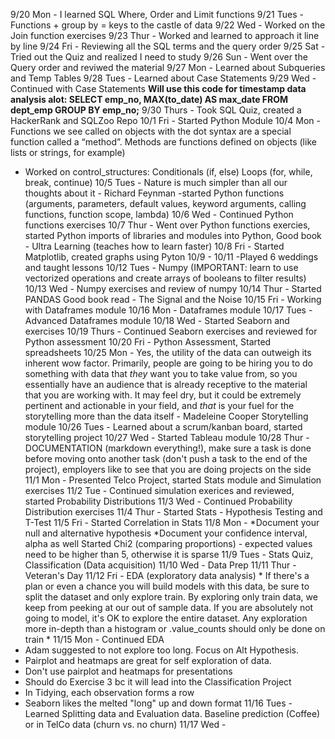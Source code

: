 9/20 Mon - I learned SQL Where, Order and Limit functions 
9/21 Tues - Functions + group by = keys to the castle of data
9/22 Wed - Worked on the Join function exercises
9/23 Thur - Worked and learned to approach it line by line
9/24 Fri - Reviewing all the SQL terms and the query order
9/25 Sat - Tried out the Quiz and realized I need to study
9/26 Sun - Went over the Query order and reviwed the material
9/27 Mon - Learned about Subqueries and Temp Tables
9/28 Tues - Learned about Case Statements
9/29 Wed - Continued with Case Statements 
**Will use this code for timestamp data analysis alot:
SELECT emp_no, MAX(to_date) AS max_date
FROM dept_emp
GROUP BY emp_no;**
9/30 Thurs - Took SQL Quiz, created a HackerRank and SQLZoo Repo
10/1 Fri - Started Python Module
10/4 Mon - Functions we see called on objects with the dot syntax are a special function called a “method”. Methods are functions defined on objects (like lists or strings, for example)
- Worked on control_structures: Conditionals (if, else) Loops (for, while, break, continue)
10/5 Tues - Nature is much simpler than all our thoughts about it - Richard Feynman
-started Python functions (arguments, parameters, default values, keyword arguments, calling functions, function scope, lambda)
10/6 Wed - Continued Python functions exercises
10/7 Thur - Went over Python functions exercies, started Python imports of libraries and modules into Python, 
Good book - Ultra Learning (teaches how to learn faster)
10/8 Fri - Started Matplotlib, created graphs using Pyton
10/9 - 10/11 -Played 6 weddings and taught lessons
10/12 Tues - Numpy (IMPORTANT: learn to use vectorized operations and create arrays of booleans to filter results)
10/13 Wed - Numpy exercises and review of numpy
10/14 Thur - Started PANDAS
Good book read - The Signal and the Noise
10/15 Fri - Working with Dataframes module
10/16 Mon - Dataframes module
10/17 Tues - Advanced Dataframes module
10/18 Wed - Started Seaborn and exercises
10/19 Thurs - Continued Seaborn exercises and reviewed for Python assessment
10/20 Fri - Python Assessment, Started spreadsheets
10/25 Mon - Yes, the utility of the data can outweigh its inherent wow factor.  Primarily, people are going to be hiring you to do something with data that *they* want you to take value from, so you essentially have an audience that is already receptive to the material that you are working with.  It may feel dry, but it could be extremely pertinent and actionable in your field, and *that* is your fuel for the storytelling more than the data itself - Madeleine Cooper 
Storytelling module
10/26 Tues - Learned about a scrum/kanban board, started storytelling project
10/27 Wed - Started Tableau module
10/28 Thur - DOCUMENTATION (markdown everything!), make sure a task is done before moving onto another task (don't push a task to the end of the project), employers like to see that you are doing projects on the side
11/1 Mon - Presented Telco Project, started Stats module and Simulation exercises
11/2 Tue - Continued simulation exerices and reviewed, started Probability Distributions
11/3 Wed - Continued Probability Distribution exercises
11/4 Thur - Started Stats - Hypothesis Testing and T-Test
11/5 Fri - Started Correlation in Stats
11/8 Mon - *Document your null and alternative hypothesis
*Document your confidence interval, alpha as well
Started Chi2 (comparing proportions) - expected values need to be higher than 5, otherwise it is sparse
11/9 Tues - Stats Quiz, Classification (Data acquisition)
11/10 Wed - Data Prep
11/11 Thur - Veteran's Day
11/12 Fri - EDA (exploratory data analysis) * If there's a plan or even a chance you will build models with this data, be sure to split the dataset and only explore train. By exploring only train data, we keep from peeking at our out of sample data. If you are absolutely not going to model, it's OK to explore the entire dataset. Any exploration more in-depth than a histogram or .value_counts should only be done on train *
11/15 Mon - Continued EDA
- Adam suggested to not explore too long. Focus on Alt Hypothesis. 
- Pairplot and heatmaps are great for self exploration of data.
- Don't use pairplot and heatmaps for presentations
- Should do Exercise 3 bc it will lead into the Classification Project
- In Tidying, each observation forms a row
- Seaborn likes the melted "long" up and down format
11/16 Tues - Learned Splitting data and Evaluation data. Baseline prediction (Coffee) or in TelCo data (churn vs. no churn) 
11/17 Wed - 